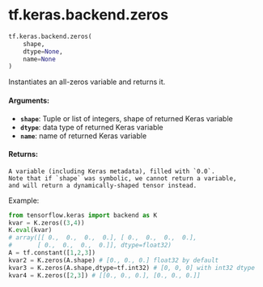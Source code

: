 <div itemscope itemtype="http://developers.google.com/ReferenceObject">
<meta itemprop="name" content="tf.keras.backend.zeros" />
<meta itemprop="path" content="Stable" />
</div>

# tf.keras.backend.zeros

``` python
tf.keras.backend.zeros(
    shape,
    dtype=None,
    name=None
)
```

Instantiates an all-zeros variable and returns it.

#### Arguments:

* <b>`shape`</b>: Tuple or list of integers, shape of returned Keras variable
* <b>`dtype`</b>: data type of returned Keras variable
* <b>`name`</b>: name of returned Keras variable


#### Returns:

    A variable (including Keras metadata), filled with `0.0`.
    Note that if `shape` was symbolic, we cannot return a variable,
    and will return a dynamically-shaped tensor instead.

Example:

```python
from tensorflow.keras import backend as K
kvar = K.zeros((3,4))
K.eval(kvar)
# array([[ 0.,  0.,  0.,  0.], [ 0.,  0.,  0.,  0.],
#       [ 0.,  0.,  0.,  0.]], dtype=float32)
A = tf.constant([1,2,3])
kvar2 = K.zeros(A.shape) # [0., 0., 0.] float32 by default
kvar3 = K.zeros(A.shape,dtype=tf.int32) # [0, 0, 0] with int32 dtype
kvar4 = K.zeros([2,3]) # [[0., 0., 0.], [0., 0., 0.]]
```